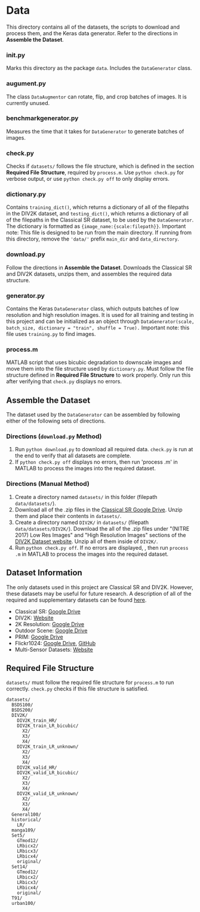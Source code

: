 # Data
This directory contains all of the datasets, the scripts to download and process them, and the Keras data generator. Refer to the directions in **Assemble the Dataset**.
### __init__.py
Marks this directory as the package `data`. Includes the `DataGenerator` class.
### augument.py
The class `DataAugmentor` can rotate, flip, and crop batches of images. It is currently unused. 
### benchmarkgenerator.py
Measures the time that it takes for `DataGenerator` to generate batches of images. 
### check.py
Checks if `datasets/` follows the file structure, which is defined in the section **Required File Structure**, required by `process.m`. Use `python check.py` for verbose output, or use `python check.py off` to only display errors. 
### dictionary.py
Contains `training_dict()`, which returns a dictionary of all of the filepaths in the DIV2K dataset, and `testing_dict()`, which returns a dictionary of all of the filepaths in the Classical SR dataset, to be used by the `DataGenerator`. The dictionary is formatted as `{image_name:{scale:filepath}}`. Important note: This file is designed to be run from the main directory. If running from this directory, remove the `'data/'` prefix `main_dir` and `data_directory`.
### download.py
Follow the directions in **Assemble the Dataset**. Downloads the Classical SR and DIV2K datasets, unzips them, and assembles the required data structure. 
### generator.py
Contains the Keras `DataGenerator` class, which outputs batches of low resolution and high resolution images. It is used for all training and testing in this project and can be initialized as an object through `DataGenerator(scale, batch_size, dictionary = "train", shuffle = True).` Important note: this file uses `training.py` to find images. 
### process.m
MATLAB script that uses bicubic degradation to downscale images and move them into the file structure used by `dictionary.py`. Must follow the file structure defined in **Required File Structure** to work properly. Only run this after verifying that `check.py` displays no errors.
## Assemble the Dataset
The dataset used by the `DataGenerator` can be assembled by following either of the following sets of directions. 
### Directions (`download.py` Method)
1. Run `python download.py` to download all required data. `check.py` is run at the end to verify that all datasets are complete. 
2. If `python check.py off` displays no errors, then run 'process .m' in MATLAB to process the images into the required dataset. 
### Directions (Manual Method)
1. Create a directory named `datasets/` in this folder (filepath `data/datasets/`).
2. Download all of the .zip files in the [Classical SR Google Drive](https://drive.google.com/drive/folders/1pRmhEmmY-tPF7uH8DuVthfHoApZWJ1QU). Unzip them and place their contents in `datasets/`. 
3. Create a directory named `DIV2K/` in `datasets/` (filepath `data/datasets/DIV2K/`). Download the all of the .zip files under "(NITRE 2017) Low Res Images" and "High Resolution Images" sections of the [DIV2K Dataset website](https://data.vision.ee.ethz.ch/cvl/DIV2K/). Unzip all of them inside of `DIV2K/`. 
4. Run `python check.py off`. If no errors are displayed, , then run `process .m` in MATLAB to process the images into the required dataset. 
## Dataset Information
The only datasets used in this project are Classical SR and DIV2K. However, these datasets may be useful for future research. A description of all of the required and supplementary datasets can be found [here](https://cvnote.ddlee.cn/2019/09/22/image-super-resolution-datasets).
* Classical SR: [Google Drive](https://drive.google.com/drive/folders/1pRmhEmmY-tPF7uH8DuVthfHoApZWJ1QU)
* DIV2K: [Website](https://data.vision.ee.ethz.ch/cvl/DIV2K/)
* 2K Resolution: [Google Drive](https://drive.google.com/drive/folders/1B-uaxvV9qeuQ-t7MFiN1oEdA6dKnj2vW) 
* Outdoor Scene: [Google Drive](https://drive.google.com/drive/u/0/folders/1iZfzAxAwOpeutz27HC56_y5RNqnsPPKr)
* PRIM: [Google Drive](https://drive.google.com/drive/folders/17FmdXu5t8wlKwt8extb_nQAdjxUOrb1O)
* Flickr1024: [Google Drive](https://drive.google.com/drive/folders/10LTXCSp9UqY9A9HVj3sAf7zmS4KdJo2T), [GitHub](https://yingqianwang.github.io/Flickr1024/)
* Multi-Sensor Datasets: [Website](https://www5.cs.fau.de/research/data/multi-sensor-super-resolution-datasets/)
## Required File Structure
`datasets/` must follow the required file structure for `process.m` to run correctly. `check.py` checks if this file structure is satisfied. 
```
datasets/
  BSDS100/
  BSDS200/
  DIV2K/
    DIV2K_train_HR/
    DIV2K_train_LR_bicubic/
      X2/
      X3/
      X4/
    DIV2K_train_LR_unknown/
      X2/
      X3/
      X4/
    DIV2K_valid_HR/
    DIV2K_valid_LR_bicubic/
      X2/
      X3/
      X4/
    DIV2K_valid_LR_unknown/
      X2/
      X3/
      X4/
  General100/
  historical/
    LR/
  manga109/
  Set5/
    GTmod12/
    LRbicx2/
    LRbicx3/
    LRbicx4/
    original/
  Set14/
    GTmod12/
    LRbicx2/
    LRbicx3/
    LRbicx4/
    original/
  T91/
  urban100/
  ```

